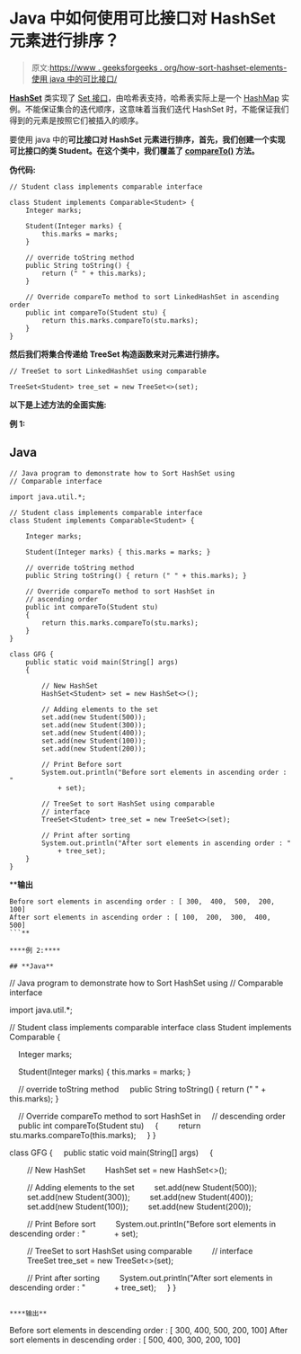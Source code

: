 # Java 中如何使用可比接口对 HashSet 元素进行排序？

> 原文:[https://www . geeksforgeeks . org/how-sort-hashset-elements-使用 java 中的可比接口/](https://www.geeksforgeeks.org/how-to-sort-hashset-elements-using-comparable-interface-in-java/)

[**HashSet**](https://www.geeksforgeeks.org/hashset-in-java/) 类实现了 [Set 接口](https://www.geeksforgeeks.org/set-in-java/)，由哈希表支持，哈希表实际上是一个 [HashMap](https://www.geeksforgeeks.org/java-util-hashmap-in-java-with-examples/) 实例。不能保证集合的迭代顺序，这意味着当我们迭代 HashSet 时，不能保证我们得到的元素是按照它们被插入的顺序。

要使用 java 中的[](https://www.geeksforgeeks.org/comparable-vs-comparator-in-java/)**可比接口对 HashSet 元素进行排序，首先，我们创建一个实现可比接口的类 Student。在这个类中，我们覆盖了 [**compareTo()**](https://www.geeksforgeeks.org/java-equals-compareto-equalsignorecase-and-compare/) 方法。**

****伪代码:****

```
// Student class implements comparable interface

class Student implements Comparable<Student> {
    Integer marks;

    Student(Integer marks) {
        this.marks = marks;
    }

    // override toString method
    public String toString() {
        return (" " + this.marks);
    }

    // Override compareTo method to sort LinkedHashSet in ascending order
    public int compareTo(Student stu) {
        return this.marks.compareTo(stu.marks);
    }
}
```

**然后我们将集合传递给 TreeSet 构造函数来对元素进行排序。**

```
// TreeSet to sort LinkedHashSet using comparable

TreeSet<Student> tree_set = new TreeSet<>(set);
```

****以下是上述方法的全面实施:****

****例 1:****

## **Java**

```
// Java program to demonstrate how to Sort HashSet using
// Comparable interface

import java.util.*;

// Student class implements comparable interface
class Student implements Comparable<Student> {

    Integer marks;

    Student(Integer marks) { this.marks = marks; }

    // override toString method
    public String toString() { return (" " + this.marks); }

    // Override compareTo method to sort HashSet in
    // ascending order
    public int compareTo(Student stu)
    {
        return this.marks.compareTo(stu.marks);
    }
}

class GFG {
    public static void main(String[] args)
    {

        // New HashSet
        HashSet<Student> set = new HashSet<>();

        // Adding elements to the set
        set.add(new Student(500));
        set.add(new Student(300));
        set.add(new Student(400));
        set.add(new Student(100));
        set.add(new Student(200));

        // Print Before sort
        System.out.println("Before sort elements in ascending order : "
            + set);

        // TreeSet to sort HashSet using comparable
        // interface
        TreeSet<Student> tree_set = new TreeSet<>(set);

        // Print after sorting
        System.out.println("After sort elements in ascending order : "
            + tree_set);
    }
}
```

****输出**

```
Before sort elements in ascending order : [ 300,  400,  500,  200,  100]
After sort elements in ascending order : [ 100,  200,  300,  400,  500]
```** 

****例 2:****

## **Java**

```
// Java program to demonstrate how to Sort HashSet using
// Comparable interface

import java.util.*;

// Student class implements comparable interface
class Student implements Comparable<Student> {

    Integer marks;

    Student(Integer marks) { this.marks = marks; }

    // override toString method
    public String toString() { return (" " + this.marks); }

    // Override compareTo method to sort HashSet in
    // descending order
    public int compareTo(Student stu)
    {
        return stu.marks.compareTo(this.marks);
    }
}

class GFG {
    public static void main(String[] args)
    {

        // New HashSet
        HashSet<Student> set = new HashSet<>();

        // Adding elements to the set
        set.add(new Student(500));
        set.add(new Student(300));
        set.add(new Student(400));
        set.add(new Student(100));
        set.add(new Student(200));

        // Print Before sort
        System.out.println("Before sort elements in descending order : "
            + set);

        // TreeSet to sort HashSet using comparable
        // interface
        TreeSet<Student> tree_set = new TreeSet<>(set);

        // Print after sorting
        System.out.println("After sort elements in descending order : "
            + tree_set);
    }
}
```

****输出**

```
Before sort elements in descending order : [ 300,  400,  500,  200,  100]
After sort elements in descending order : [ 500,  400,  300,  200,  100]
```**
